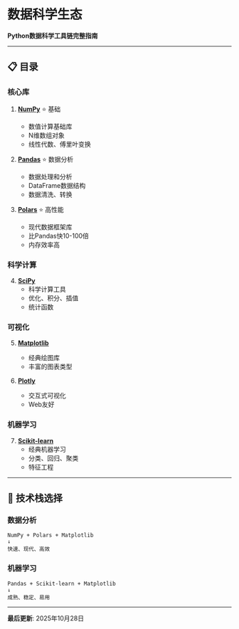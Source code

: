 # 数据科学生态

**Python数据科学工具链完整指南**

---

## 📋 目录

### 核心库

1. **[NumPy](01-numpy.md)** ⭐ 基础
   - 数值计算基础库
   - N维数组对象
   - 线性代数、傅里叶变换

2. **[Pandas](02-pandas.md)** ⭐ 数据分析
   - 数据处理和分析
   - DataFrame数据结构
   - 数据清洗、转换

3. **[Polars](03-polars.md)** ⭐ 高性能
   - 现代数据框架库
   - 比Pandas快10-100倍
   - 内存效率高

### 科学计算

4. **[SciPy](04-scipy.md)**
   - 科学计算工具
   - 优化、积分、插值
   - 统计函数

### 可视化

5. **[Matplotlib](05-matplotlib.md)**
   - 经典绘图库
   - 丰富的图表类型

6. **[Plotly](06-plotly.md)**
   - 交互式可视化
   - Web友好

### 机器学习

7. **[Scikit-learn](07-scikit-learn.md)**
   - 经典机器学习
   - 分类、回归、聚类
   - 特征工程

---

## 🚀 技术栈选择

### 数据分析
```
NumPy + Polars + Matplotlib
↓
快速、现代、高效
```

### 机器学习
```
Pandas + Scikit-learn + Matplotlib
↓
成熟、稳定、易用
```

---

**最后更新**: 2025年10月28日

